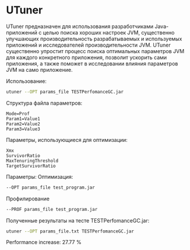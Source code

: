 # UTuner
UTuner предназначен для использования разработчиками Java-приложений с целью поиска хороших настроек JVM, существенно улучшающих производительность разрабатываемых и используемых приложений и исследователей производительности JVM. UTuner существенно упростит процесс поиска оптимальных параметров JVM для каждого конкретного приложения, позволит ускорить сами приложения, а также поможет в исследовании влияния параметров JVM на само приложение.

Использование:
```bash
utuner --OPT params_file TESTPerfomanceGC.jar
```
Структура файла параметров:
```text
Mode=Prof
Param1=Value1
Param2=Value2
Param3=Value3
```
Параметры, использующиеся для оптимизации:
```text
Xmx
SurvivorRatio
MaxTenuringThreshold
TargetSurvivorRatio
```

Параметры:
Оптимизация:
```bash
--OPT params_file test_program.jar
```
Профилирование
```bash
--PROF params_file test_program.jar
```

Полученные результаты на тесте TESTPerfomanceGC.jar:
```bash
utuner --OPT params_file.txt TESTPerfomanceGC.jar
```

Performance increase: 27.77 %
